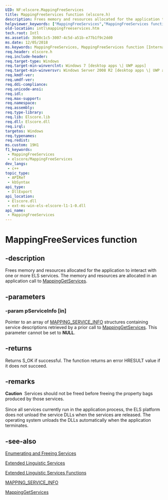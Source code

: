 ```yaml
---
UID: NF:elscore.MappingFreeServices
title: MappingFreeServices function (elscore.h)
description: Frees memory and resources allocated for the application to interact with one or more ELS services. The memory and resources are allocated in an application call to MappingGetServices.
helpviewer_keywords: ["MappingFreeServices","MappingFreeServices function [Internationalization for Windows Applications]","elscore/MappingFreeServices","intl.mappingfreeservices"]
old-location: intl\mappingfreeservices.htm
tech.root: Intl
ms.assetid: 3b90c1c5-3007-4c5d-a51b-e77b1f9c2dd0
ms.date: 12/05/2018
ms.keywords: MappingFreeServices, MappingFreeServices function [Internationalization for Windows Applications], elscore/MappingFreeServices, intl.mappingfreeservices
req.header: elscore.h
req.include-header: 
req.target-type: Windows
req.target-min-winverclnt: Windows 7 [desktop apps \| UWP apps]
req.target-min-winversvr: Windows Server 2008 R2 [desktop apps \| UWP apps]
req.kmdf-ver: 
req.umdf-ver: 
req.ddi-compliance: 
req.unicode-ansi: 
req.idl: 
req.max-support: 
req.namespace: 
req.assembly: 
req.type-library: 
req.lib: Elscore.lib
req.dll: Elscore.dll
req.irql: 
targetos: Windows
req.typenames: 
req.redist: 
ms.custom: 19H1
f1_keywords:
 - MappingFreeServices
 - elscore/MappingFreeServices
dev_langs:
 - c++
topic_type:
 - APIRef
 - kbSyntax
api_type:
 - DllExport
api_location:
 - Elscore.dll
 - ext-ms-win-els-elscore-l1-1-0.dll
api_name:
 - MappingFreeServices
---
```


# MappingFreeServices function


## -description

Frees memory and resources allocated for the application to interact with one or more ELS services. The memory and resources are allocated in an application call to <a href="/windows/desktop/api/elscore/nf-elscore-mappinggetservices">MappingGetServices</a>.

## -parameters

### -param pServiceInfo [in]

Pointer to an array of <a href="/windows/desktop/api/elscore/ns-elscore-mapping_service_info">MAPPING_SERVICE_INFO</a> structures containing service descriptions retrieved by a prior call to <a href="/windows/desktop/api/elscore/nf-elscore-mappinggetservices">MappingGetServices</a>. This parameter cannot be set to <b>NULL</b>.

## -returns

Returns S_OK if successful. The function returns an error HRESULT value if it does not succeed.

## -remarks

<div class="alert"><b>Caution</b>  Services should not be freed before freeing the property bags produced by those services.</div>
<div> </div>
Since all services currently run in the application process, the ELS platform does not unload the service DLLs when the services are released. The operating system unloads the DLLs automatically when the application terminates.

## -see-also

<a href="/windows/desktop/Intl/enumerating-and-freeing-services">Enumerating and Freeing Services</a>



<a href="/windows/desktop/Intl/extended-linguistic-services">Extended Linguistic Services</a>



<a href="/windows/desktop/Intl/extended-linguistic-services-functions">Extended Linguistic Services Functions</a>



<a href="/windows/desktop/api/elscore/ns-elscore-mapping_service_info">MAPPING_SERVICE_INFO</a>



<a href="/windows/desktop/api/elscore/nf-elscore-mappinggetservices">MappingGetServices</a>